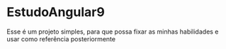 # EstudoAngular9
Esse é um projeto simples, para que possa fixar as minhas habilidades e usar como referência  posteriormente 
